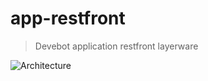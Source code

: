 # app-restfront

> Devebot application restfront layerware

![Architecture](https://raw.github.com/apporo/app-restfront/master/docs/assets/images/arch.png)
